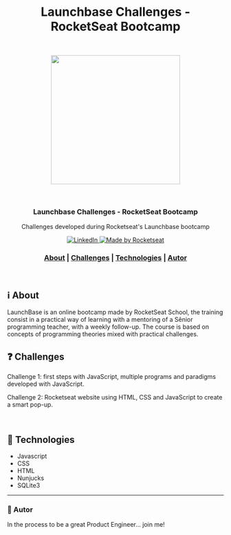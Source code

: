 <h1 align="center">
Launchbase Challenges - RocketSeat Bootcamp<br />
</h1>

<br />
<p align="center">
<img src="https://storage.googleapis.com/golden-wind/bootcamp-launchbase/logo.png" width="300"><p>

<br />
<h3 align="center">
 Launchbase Challenges - RocketSeat Bootcamp 
</h3>
 <p align="center"> Challenges developed during Rocketseat's Launchbase bootcamp </P>

<p align="center">
  <a href="https://www.linkedin.com/in/caioledesma/" >
<img alt="LinkedIn" src="https://img.shields.io/badge/LinkedIn-Caio%20Ledesma-blue?style=flat-square&logo=linkedin">
  </a>
  <a href="https://rocketseat.com.br">
    <img alt="Made by Rocketseat" src="https://img.shields.io/badge/made%20by-Rocketseat-%23F8952D">
  </a>
</p>

<h3 align="center">  
  <a href="#information_source-sobre">About</a> |
  <a href="#question-challenges">Challenges</a> | 
  <a href="#rocket-tecnologias-utilizadas">Technologies</a> | 
  <a href="#wave-autor">Autor</a>  
</h3>

<br />

## :information_source: About

LaunchBase is an online bootcamp made by RocketSeat School, the training consist in a practical way of learning with a mentoring of a Sênior programming teacher, with a weekly follow-up. The course is based on concepts of programming theories mixed with practical challenges.


## :question: Challenges

<p>Challenge 1:</a> first steps with JavaScript, multiple programs and paradigms developed with JavaScript. </p>

<p>Challenge 2:</a> Rocketseat website using HTML, CSS and JavaScript to create a smart pop-up. </p>
<br />

## :rocket: Technologies

- Javascript 
- CSS
- HTML
- Nunjucks
- SQLite3


---


### :wave: Autor
In the process to be a great Product Engineer... join me! 

